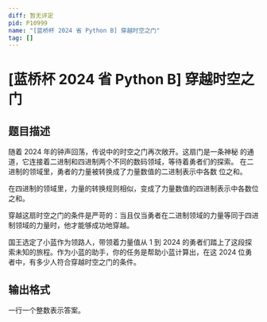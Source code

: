 ```yaml
---
diff: 暂无评定
pid: P10999
name: "[蓝桥杯 2024 省 Python B] 穿越时空之门"
tag: []
---
```

# [蓝桥杯 2024 省 Python B] 穿越时空之门
## 题目描述

随着 $2024$ 年的钟声回荡，传说中的时空之门再次敞开。这扇门是一条神秘
的通道，它连接着二进制和四进制两个不同的数码领域，等待着勇者们的探索。
在二进制的领域里，勇者的力量被转换成了力量数值的二进制表示中各数
位之和。

在四进制的领域里，力量的转换规则相似，变成了力量数值的四进制表示中各数位之和。

穿越这扇时空之门的条件是严苛的：当且仅当勇者在二进制领域的力量等同于四进制领域的力量时，他才能够成功地穿越。

国王选定了小蓝作为领路人，带领着力量值从 $1$ 到 $2024$ 的勇者们踏上了这段探索未知的旅程。作为小蓝的助手，你的任务是帮助小蓝计算出，在这 $2024$ 位勇者中，有多少人符合穿越时空之门的条件。

## 输出格式

一行一个整数表示答案。
